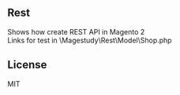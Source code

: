 ## Rest
Shows how create REST API in Magento 2  
Links for test in \Magestudy\Rest\Model\Shop.php


License
----
MIT
